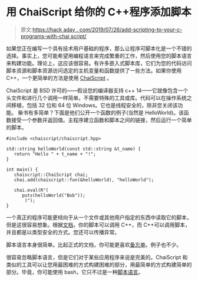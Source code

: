 # 用 ChaiScript 给你的 C++程序添加脚本

> 原文:[https://hack aday . com/2019/07/26/add-scripting-to-your-c-programs-with-chai script/](https://hackaday.com/2019/07/26/add-scripting-to-your-c-programs-with-chaiscript/)

如果您正在编写一个具有技术用户基础的程序，那么让程序可脚本化是一个不错的选择。事实上，您可能希望用编程语言来完成繁重的工作，然后使用您的脚本语言来构建功能。理论上，这应该很容易。有许多嵌入式脚本库，它们为您的代码访问脚本资源和脚本资源访问选定的主机变量和函数提供了一些方法。如果你使用 C++，一个更简单的方法是使用 [ChaiScript](http://chaiscript.com/) 。

ChaiScript 是 BSD 许可的——假设您的编译器支持 c++ 14——它就像包含一个头文件和进行几个调用一样简单。不需要特殊的工具或库。代码可以在操作系统之间移植，包括 32 位和 64 位 Windows。它也是线程安全的，除非您关闭该功能。
 柴书有多简单？下面是他们公开一个函数的例子(当然是 HelloWorld)。该函数接受一个参数并返回值。主程序建立函数和脚本之间的链接，然后运行一个简单的脚本。

```
#include <chaiscript/chaiscript.hpp>

std::string helloWorld(const std::string &t_name) {
   return "Hello " + t_name + "!";
}

int main() {
   chaiscript::ChaiScript chai;
   chai.add(chaiscript::fun(&helloWorld), "helloWorld");

   chai.eval(R"(
      puts(helloWorld("Bob"));
       )");
}
```

一个真正的程序可能更倾向于从一个文件或其他用户指定的东西中读取它的脚本，但是这很容易想象。根据[文档](http://chaiscript.com/docs.html)，你的脚本可以调用 C++，而 C++可以调用脚本，并且都是以类型安全的方式。您还可以传播异常。

脚本语言本身很简单。比起正式的文档，你可能更喜欢[备忘单](https://github.com/ChaiScript/ChaiScript/blob/develop/cheatsheet.md)。例子也不少。

很容易忽略脚本语言，但是它们对于某些应用程序来说是完美的。ChaiScript 和类似的工具可以让您用最困难的方式构建困难的部分，用最简单的方式构建简单的部分。毕竟，你可能使用 bash，它只不过是一种[脚本语言](https://hackaday.com/2018/06/29/linux-fu-scripting-for-binary-files/)。